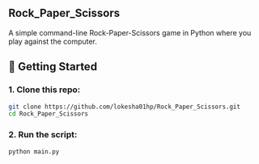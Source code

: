 ## Rock_Paper_Scissors
A simple command-line Rock-Paper-Scissors game in Python where you play against the computer.

## 🚀 Getting Started

### 1. Clone this repo:

```bash
git clone https://github.com/lokesha01hp/Rock_Paper_Scissors.git
cd Rock_Paper_Scissors
```

### 2. Run the script:

```bash
python main.py
```

